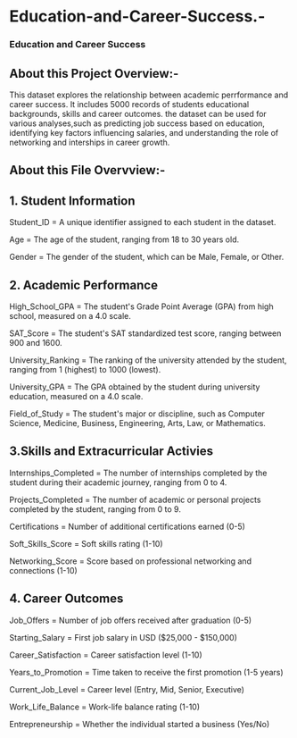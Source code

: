 # Education-and-Career-Success.-

### Education and Career Success

## About this Project Overview:-

This dataset explores the relationship between academic perrformance and career success. It includes 5000 records of students educational backgrounds, skills and career outcomes.
the dataset can be used for various analyses,such as predicting job success based on education, identifying key factors influencing salaries, and understanding the role of networking 
and interships in career growth.

## About this File Overvview:-

## 1. Student Information

Student_ID = A unique identifier assigned to each student in the dataset.

Age = The age of the student, ranging from 18 to 30 years old.

Gender = The gender of the student, which can be Male, Female, or Other.

## 2. Academic Performance

High_School_GPA = The student's Grade Point Average (GPA) from high school, measured on a 4.0 scale.

SAT_Score = The student's SAT standardized test score, ranging between 900 and 1600.

University_Ranking = The ranking of the university attended by the student, ranging from 1 (highest) to 1000 (lowest).

University_GPA = The GPA obtained by the student during university education, measured on a 4.0 scale.

Field_of_Study = The student's major or discipline, such as Computer Science, Medicine, Business, Engineering, Arts, Law, or Mathematics.

## 3.Skills and Extracurricular Activies

Internships_Completed = The number of internships completed by the student during their academic journey, ranging from 0 to 4.

Projects_Completed = The number of academic or personal projects completed by the student, ranging from 0 to 9.

Certifications = Number of additional certifications earned (0-5)

Soft_Skills_Score = Soft skills rating (1-10)

Networking_Score = Score based on professional networking and connections (1-10)

## 4. Career Outcomes

Job_Offers = Number of job offers received after graduation (0-5)

Starting_Salary = First job salary in USD ($25,000 - $150,000)

Career_Satisfaction = Career satisfaction level (1-10)

Years_to_Promotion = Time taken to receive the first promotion (1-5 years)

Current_Job_Level = Career level (Entry, Mid, Senior, Executive)

Work_Life_Balance = Work-life balance rating (1-10)

Entrepreneurship = Whether the individual started a business (Yes/No)


